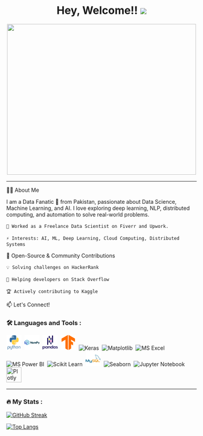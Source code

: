 <div id="header" align="center">
 
  <div id="badges">
 </div>
<h1>
  Hey, Welcome!!
  <img src="https://media.giphy.com/media/hvRJCLFzcasrR4ia7z/giphy.gif" width="30px"/>
  
</h1>
</div>
<div align="center">
  <img src="https://media.giphy.com/media/qgQUggAC3Pfv687qPC/giphy.gif" width="500" height="400"/>
</div>

---

👨‍💻 About Me

I am a Data Fanatic 🎯 from Pakistan, passionate about Data Science, Machine Learning, and AI. I love exploring deep learning, NLP, distributed computing, and automation to solve real-world problems.

    🔭 Worked as a Freelance Data Scientist on Fiverr and Upwork.

    ⚡ Interests: AI, ML, Deep Learning, Cloud Computing, Distributed Systems

🚀 Open-Source & Community Contributions

    💡 Solving challenges on HackerRank

    📌 Helping developers on Stack Overflow

    🏆 Actively contributing to Kaggle

📫 Let's Connect!

### :hammer_and_wrench: Languages and Tools :
<div>
  <img src="https://github.com/devicons/devicon/blob/master/icons/python/python-original-wordmark.svg" title="Python" alt="Python" width="40" height="40"/>&nbsp;
  <img src="https://github.com/devicons/devicon/blob/master/icons/numpy/numpy-original-wordmark.svg" title="NumPy" alt="NumPy" width="40" height="40"/>&nbsp;
  <img src="https://github.com/devicons/devicon/blob/master/icons/pandas/pandas-original-wordmark.svg" title="Pandas" alt="Pandas" width="40" height="40"/>&nbsp;
  <img src="https://github.com/devicons/devicon/blob/master/icons/tensorflow/tensorflow-original.svg" title="Tensorflow" alt="Tensorflow" width="40" height="40"/>&nbsp;
  <img src="https://upload.wikimedia.org/wikipedia/commons/thumb/a/ae/Keras_logo.svg/2048px-Keras_logo.svg.png" title="Keras" alt="Keras" width="40" height="40"/>&nbsp;
  <img src="https://upload.wikimedia.org/wikipedia/commons/thumb/0/01/Created_with_Matplotlib-logo.svg/1024px-Created_with_Matplotlib-logo.svg.png"  title="Matplotlib" alt="Matplotlib" width="40" height="40"/>&nbsp;
  <img src="https://w7.pngwing.com/pngs/117/809/png-transparent-microsoft-excel-training-computer-software-microsoft-office-excel-template-angle-text-thumbnail.png" title="MS Excel" alt="MS Excel" width="40" height="40"/>&nbsp;
  <img src="https://connectoricons-prod.azureedge.net/releases/v1.0.1578/1.0.1578.2813/powerbi/icon.png" title="MS Power BI" alt="MS Power BI" width="40" height="40"/>&nbsp;
  <img src="https://1.bp.blogspot.com/-IbFQUi1VE3U/X_wdvhQhq8I/AAAAAAAAARQ/ouNmnRcDlNQ_PiQ4rGHDGqbKhCOG5PXgACPcBGAYYCw/s750/scikit-learn-logo.png" title="Scikit Learn"  alt="Scikit Learn" width="40" height="40"/>&nbsp;
  <img src="https://github.com/devicons/devicon/blob/master/icons/mysql/mysql-original-wordmark.svg" title="MySQL"  alt="MySQL" width="40" height="40"/>&nbsp;
  <img src="https://seaborn.pydata.org/_images/logo-tall-lightbg.svg" title="Seaborn" alt="Seaborn" width="40" height="40"/>&nbsp;
  <img src="https://encrypted-tbn0.gstatic.com/images?q=tbn:ANd9GcSq6j4V9KQkbPMmOvOx7mdVgkLk8f-aDtZ9HyrF9mCOlBU6ryZAzjsOAoyiC0AcIyPZ2sI&usqp=CAU" title="Jupyter Notebook" alt="Jupyter Notebook" width="40" height="40"/>&nbsp;
  <img src="https://encrypted-tbn0.gstatic.com/images?q=tbn:ANd9GcQ44DnxF-DnRAQTiv-p-1VtJPfHsMLQIHGKBsPV1vpLakAouroZoiT1v9fzOFPwW5p3ek0&usqp=CAU" title="Plotly" **alt="Plotly" width="40" height="40"/>
</div>

---

### :fire: My Stats :
[![GitHub Streak](http://github-readme-streak-stats.herokuapp.com?user=Mujtaba523&theme=dark&background=000000)](https://git.io/streak-stats)

[![Top Langs](https://github-readme-stats.vercel.app/api/top-langs/?username=Mujtaba523&layout=compact&theme=vision-friendly-dark)](https://github.com/anuraghazra/github-readme-stats)






